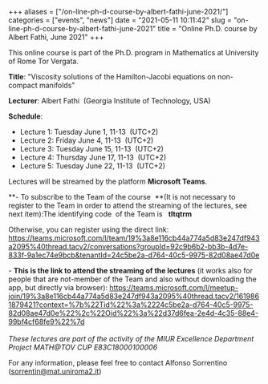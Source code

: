 +++
aliases = ["/on-line-ph-d-course-by-albert-fathi-june-2021/"]
categories = ["events", "news"]
date = "2021-05-11 10:11:42"
slug = "on-line-ph-d-course-by-albert-fathi-june-2021"
title = "Online Ph.D. course by Albert Fathi, June 2021"
+++

This online course is part of the Ph.D. program in Mathematics at
University of Rome Tor Vergata.  
  
**Title**: "Viscosity solutions of the Hamilton-Jacobi equations on
non-compact manifolds"

**Lecturer**: Albert Fathi  (Georgia Institute of Technology, USA)  
  
**Schedule**:  
- Lecture 1: Tuesday June 1, 11-13  (UTC+2)  
- Lecture 2: Friday June 4, 11-13  (UTC+2)  
- Lecture 3: Tuesday June 15, 11-13  (UTC+2)  
- Lecture 4: Thursday June 17, 11-13  (UTC+2)  
- Lecture 5: Tuesday June 22, 11-13  (UTC+2)  
  
Lectures will be streamed by the platform **Microsoft Teams**.  
  
**- To subscribe to the Team of the course  **(It is not necessary to
register to the Team in order to attend the streaming of the lectures,
see next item):The identifying code  of the Team is   **tltqtrm**  
  
Otherwise, you can register using the direct link:
<https://teams.microsoft.com/l/team/19%3a8e116cb44a774a5d83e247df943a2095%40thread.tacv2/conversations?groupId=92c9b6b2-bb3b-4d7e-833f-9a1ec74e9bcb&tenantId=24c5be2a-d764-40c5-9975-82d08ae47d0e>

- **This is the link to attend the streaming of the lectures** (it works
also for people that are not-member of the Team and also without
downloading the app, but directly via browser):
[https://teams.microsoft.com/l/meetup-join/19%3a8e116cb44a774a5d83e247df943a2095%40thread.tacv2/1619861879421?context=%7b%22Tid%22%3a%2224c5be2a-d764-40c5-9975-82d08ae47d0e%22%2c%22Oid%22%3a%22d37d6fea-2e4d-4c35-88e4-99bf4cf68fe9%22%7d  
](https://teams.microsoft.com/l/meetup-join/19%3a8e116cb44a774a5d83e247df943a2095%40thread.tacv2/1619861879421?context=%7b%22Tid%22%3a%2224c5be2a-d764-40c5-9975-82d08ae47d0e%22%2c%22Oid%22%3a%22d37d6fea-2e4d-4c35-88e4-99bf4cf68fe9%22%7d)  
*These lectures are part of the activity of the MIUR Excellence
Department Project MATH@TOV CUP E83C18000100006*   
  
For any information, please feel free to contact Alfonso Sorrentino
([sorrentin@mat.uniroma2.it](sorrentin@mat.uniroma2.it))
